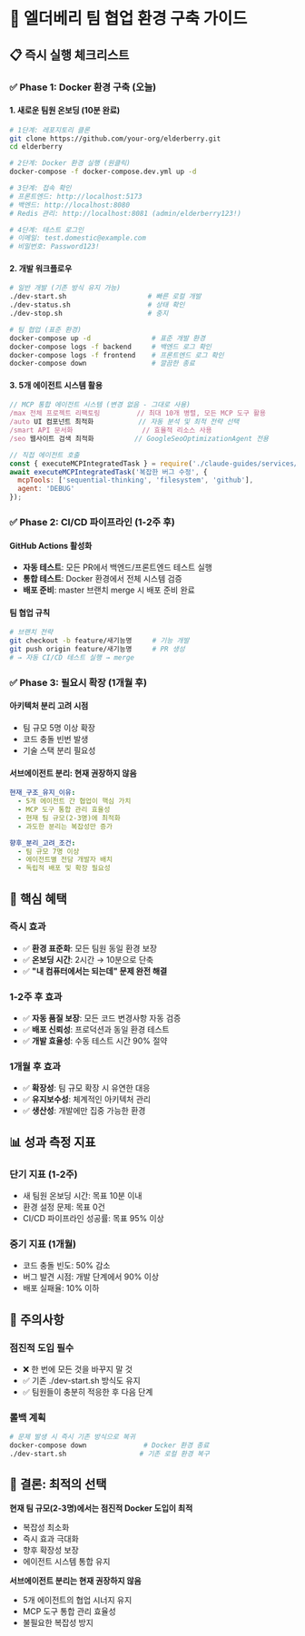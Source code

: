 # 🚀 엘더베리 팀 협업 환경 구축 가이드

## 📋 **즉시 실행 체크리스트**

### **✅ Phase 1: Docker 환경 구축 (오늘)**

#### **1. 새로운 팀원 온보딩 (10분 완료)**
```bash
# 1단계: 레포지토리 클론
git clone https://github.com/your-org/elderberry.git
cd elderberry

# 2단계: Docker 환경 실행 (원클릭)
docker-compose -f docker-compose.dev.yml up -d

# 3단계: 접속 확인
# 프론트엔드: http://localhost:5173
# 백엔드: http://localhost:8080
# Redis 관리: http://localhost:8081 (admin/elderberry123!)

# 4단계: 테스트 로그인
# 이메일: test.domestic@example.com
# 비밀번호: Password123!
```

#### **2. 개발 워크플로우**
```bash
# 일반 개발 (기존 방식 유지 가능)
./dev-start.sh                    # 빠른 로컬 개발
./dev-status.sh                   # 상태 확인
./dev-stop.sh                     # 중지

# 팀 협업 (표준 환경)  
docker-compose up -d               # 표준 개발 환경
docker-compose logs -f backend     # 백엔드 로그 확인
docker-compose logs -f frontend    # 프론트엔드 로그 확인
docker-compose down                # 깔끔한 종료
```

#### **3. 5개 에이전트 시스템 활용**
```javascript
// MCP 통합 에이전트 시스템 (변경 없음 - 그대로 사용)
/max 전체 프로젝트 리팩토링         // 최대 10개 병렬, 모든 MCP 도구 활용
/auto UI 컴포넌트 최적화           // 자동 분석 및 최적 전략 선택  
/smart API 문서화                 // 효율적 리소스 사용
/seo 웹사이트 검색 최적화          // GoogleSeoOptimizationAgent 전용

// 직접 에이전트 호출
const { executeMCPIntegratedTask } = require('./claude-guides/services/MCPIntegratedAgentSystem');
await executeMCPIntegratedTask('복잡한 버그 수정', {
  mcpTools: ['sequential-thinking', 'filesystem', 'github'],
  agent: 'DEBUG'
});
```

### **✅ Phase 2: CI/CD 파이프라인 (1-2주 후)**

#### **GitHub Actions 활성화**
- **자동 테스트**: 모든 PR에서 백엔드/프론트엔드 테스트 실행
- **통합 테스트**: Docker 환경에서 전체 시스템 검증
- **배포 준비**: master 브랜치 merge 시 배포 준비 완료

#### **팀 협업 규칙**
```bash
# 브랜치 전략
git checkout -b feature/새기능명     # 기능 개발
git push origin feature/새기능명     # PR 생성
# → 자동 CI/CD 테스트 실행 → merge
```

### **✅ Phase 3: 필요시 확장 (1개월 후)**

#### **아키텍처 분리 고려 시점**
- 팀 규모 5명 이상 확장
- 코드 충돌 빈번 발생
- 기술 스택 분리 필요성

#### **서브에이전트 분리: 현재 권장하지 않음**
```yaml
현재_구조_유지_이유:
  - 5개 에이전트 간 협업이 핵심 가치
  - MCP 도구 통합 관리 효율성
  - 현재 팀 규모(2-3명)에 최적화
  - 과도한 분리는 복잡성만 증가

향후_분리_고려_조건:
  - 팀 규모 7명 이상
  - 에이전트별 전담 개발자 배치
  - 독립적 배포 및 확장 필요성
```

## 🎯 **핵심 혜택**

### **즉시 효과**
- ✅ **환경 표준화**: 모든 팀원 동일 환경 보장
- ✅ **온보딩 시간**: 2시간 → 10분으로 단축
- ✅ **"내 컴퓨터에서는 되는데" 문제 완전 해결**

### **1-2주 후 효과**
- ✅ **자동 품질 보장**: 모든 코드 변경사항 자동 검증
- ✅ **배포 신뢰성**: 프로덕션과 동일 환경 테스트
- ✅ **개발 효율성**: 수동 테스트 시간 90% 절약

### **1개월 후 효과**
- ✅ **확장성**: 팀 규모 확장 시 유연한 대응
- ✅ **유지보수성**: 체계적인 아키텍처 관리
- ✅ **생산성**: 개발에만 집중 가능한 환경

## 📊 **성과 측정 지표**

### **단기 지표 (1-2주)**
- 새 팀원 온보딩 시간: 목표 10분 이내
- 환경 설정 문제: 목표 0건
- CI/CD 파이프라인 성공률: 목표 95% 이상

### **중기 지표 (1개월)**
- 코드 충돌 빈도: 50% 감소
- 버그 발견 시점: 개발 단계에서 90% 이상
- 배포 실패율: 10% 이하

## 🚨 **주의사항**

### **점진적 도입 필수**
- ❌ 한 번에 모든 것을 바꾸지 말 것
- ✅ 기존 ./dev-start.sh 방식도 유지
- ✅ 팀원들이 충분히 적응한 후 다음 단계

### **롤백 계획**
```bash
# 문제 발생 시 즉시 기존 방식으로 복귀
docker-compose down              # Docker 환경 종료
./dev-start.sh                  # 기존 로컬 환경 복구
```

## 🎉 **결론: 최적의 선택**

**현재 팀 규모(2-3명)에서는 점진적 Docker 도입이 최적**
- 복잡성 최소화
- 즉시 효과 극대화
- 향후 확장성 보장
- 에이전트 시스템 통합 유지

**서브에이전트 분리는 현재 권장하지 않음**
- 5개 에이전트의 협업 시너지 유지
- MCP 도구 통합 관리 효율성
- 불필요한 복잡성 방지